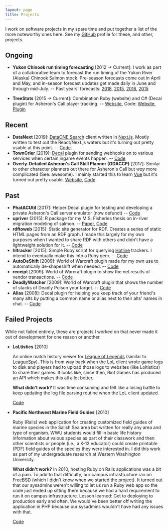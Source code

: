 ```yaml
---
layout: page
title: Projects
---
```


I work on software projects in my spare time and put together a list of the more noteworthy ones here. See my [GitHub](https://github.com/amoeba) profile for these, and other, projects.

## Ongoing

- **Yukon Chinook run timing forecasting** [2012 → Current]: I work as part of a collaborative team to forecast the run timing of the Yukon River (Alaska) Chinook Salmon stock. Pre-season forecasts come out in April and May, and in-season forecast updates get made daily in June and through mid-July. -- Past years' forecasts: [2018](https://github.com/amoeba/2018-yukon-forecasting), [2015](https://github.com/amoeba/2017-yukon-forecasting), [2016](https://github.com/amoeba/2016-yukon-forecasting), [2015](https://github.com/amoeba/yukon-2015-april)

- **TreeStats** [2015 → Current]: Combination Ruby (website) and C# (Decal plugin) for Asheron's Call player tracking. -- [Website](https://treestats.net), Code: [Website](https://github.com/amoeba/treestats.net), [Plugin](https://github.com/amoeba/treestats)

## Recent

- **DataNext** [2019]: [DataONE Search](https:/search.dataone.org) client written in [Next.js](https://nextjs.org). Mostly written to test out the React/Next.js waters but it's turning out pretty usable at this point. -- [Code](https://github.com/amoeba/datanext).
- **TownCrier** [2019]: [Decal](https://www.decaldev.com/) plugin for sending webhooks on to various services when certain ingame events happen. -- [Code](https://github.com/amoeba/towncrier)
- **Overly-Detailed Asheron's Call Skill Planner (ODACCP)** [2017]: Similar to other character planners out there for Asheron's Call but _way_ more complicated (See: awesome). I mainly started this to learn [Vue](https://vuejs.org/) but it's turned out pretty usable. [Website](https://planner.treestats.net/), [Code](https://github.com/amoeba/accharplanner).

## Past

- **PhatACUtil** [2017]: Helper Decal plugin for testing and developing a private Asheron's Call server emulator (now defunct) -- [Code](https://github.com/amoeba/PhatACUtil)
- **upriver** (2015): R package for my M.S. Fisheries thesis on in-river migration modeling of salmon. -- [Paper](https://scholarworks.alaska.edu/bitstream/handle/11122/7304/Mecum_B_2016.pdf?sequence=1), [Code](https://github.com/amoeba/upriver)
- **rdftoweb** [2015]: Static site generator for RDF. Creates a series of static HTML pages from an RDF graph. I made this largely for my own purposes when I wanted to share RDF with others and didn't have a lightweight solution for it. -- [Code](https://github.com/amoeba/rdftoweb)
- **hltracker** [2015]: Simple Ruby script for querying [Hotline](https://en.wikipedia.org/wiki/Hotline_Communications) trackers. I intend to eventually make this into a Ruby gem. -- [Code](https://github.com/amoeba/hltracker)
- **AutoDeShift** [2009]: World of Warcraft plugin made for my own use to automatically de-shapeshift when needed. -- [Code](https://github.com/amoeba/AutoDeShift)
- **receipt** [2009]: World of Warcraft plugin to show the net results of vendor transactions. -- [Code](https://github.com/amoeba/receipt)
- **DeadlyWatcher** [2009]: World of Warcraft plugin that shows the number of stacks of Deadly Poison your target. -- [Code](https://github.com/amoeba/deadlywatcher)
- **Alias** [2008]: Decal plugin for helping you keep track of your friend's many alts by putting a common name or alias next to their alts' names in chat. -- [Code](https://github.com/amoeba/alias)

## Failed Projects

While not failed entirely, these are projects I worked on that never made it out of development for one reason or another.

- **LoLtistics** [2010]

  An online match history viewer for [League of Legends](https://leagueoflegends.com) (similar to [LeagueSpy](https://leaguespy.net)). This is from way back when the LoL client wrote game logs to disk and players had to upload those logs to websites (like Loltistics) to share their games.
  It looks like, since then, Riot Games has produced an API which makes this all a lot better.

  **What didn't work?** It was time consuming and felt like a losing battle to keep updating the log file parsing routine when the LoL client updated.

  [Code](https://github.com/amoeba/loltistics)

- **Pacific Northwest Marine Field Guides** [2010]

  Ruby (Rails) web application for creating customized field guides of marine species in the Salish Sea area but written for really any area and type of organism. WWU students would fill in basic life history information about vaious species as part of their classwork and then other scientists or people (i.e., a K-12 educator) could create printable (PDF) field guides of the species they were interested in. I did this work as part of my undergraduate research at Western Washington University.

  **What didn't work?** In 2010, hosting Ruby on Rails applications was a bit of a pain. To add to that difficulty, our campus infrastructure ran on FreeBSD (which I didn't know when we started the project). It turned out that our sysadmins weren't willing to let us run a Ruby web app so the code just ended up sitting there because we had a hard requirement to run it on campus infrastructure. Lesson learned: Get to deploying to production early and often. We would've been better off writing the application in PHP because our sysadmins wouldn't have had any issues with that.

  [Code](https://github.com/amoeba/marine_field_guides)

